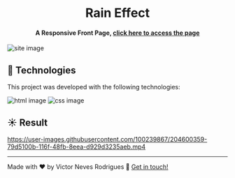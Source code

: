 <h1 align="center">
    <br>
    Rain Effect
</h1>

<h4 align="center">
 A Responsive Front Page, <a href="https://victorraineffect.netlify.app/">click here to access the page</a>
</h4>

<img align="center" src="https://i.imgur.com/DRDXjPZ.jpg" alt="site image"/>

## :rocket: Technologies

This project was developed with the following technologies:

<span><img src="https://img.shields.io/badge/HTML5-E34F26?style=for-the-badge&logo=html5&logoColor=white" alt="html image" /></span>
<span><img src="https://img.shields.io/badge/CSS3-1572B6?style=for-the-badge&logo=css3&logoColor=white" alt="css image" /></span>

## :sunny: Result


https://user-images.githubusercontent.com/100239867/204600359-79d5100b-116f-48fb-8eea-d929d3235aeb.mp4



----

Made with ♥ by Victor Neves Rodrigues :wave: [Get in touch!](https://www.linkedin.com/in/victorneves18/)
